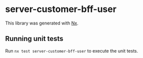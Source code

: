 # server-customer-bff-user

This library was generated with [Nx](https://nx.dev).

## Running unit tests

Run `nx test server-customer-bff-user` to execute the unit tests.
